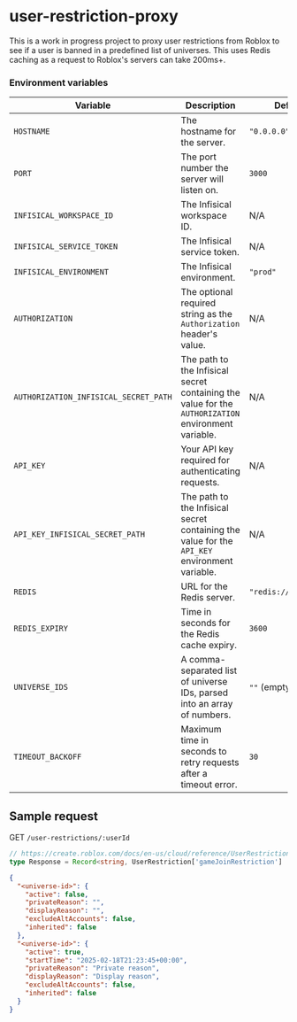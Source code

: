 # user-restriction-proxy

This is a work in progress project to proxy user restrictions from Roblox to see if a user is banned in a predefined list of universes.
This uses Redis caching as a request to Roblox's servers can take 200ms+.

### Environment variables

| Variable                              | Description                                                                                         | Default Value              | Required |
| ------------------------------------- | --------------------------------------------------------------------------------------------------- | -------------------------- | -------- |
| `HOSTNAME`                            | The hostname for the server.                                                                        | `"0.0.0.0"`                | No       |
| `PORT`                                | The port number the server will listen on.                                                          | `3000`                     | No       |
| `INFISICAL_WORKSPACE_ID`              | The Infisical workspace ID.                                                                         | N/A                        | No       |
| `INFISICAL_SERVICE_TOKEN`             | The Infisical service token.                                                                        | N/A                        | No       |
| `INFISICAL_ENVIRONMENT`               | The Infisical environment.                                                                          | `"prod"`                   | No       |
| `AUTHORIZATION`                       | The optional required string as the `Authorization` header's value.                                 | N/A                        | No       |
| `AUTHORIZATION_INFISICAL_SECRET_PATH` | The path to the Infisical secret containing the value for the `AUTHORIZATION` environment variable. | N/A                        | No       |
| `API_KEY`                             | Your API key required for authenticating requests.                                                  | N/A                        | Yes      |
| `API_KEY_INFISICAL_SECRET_PATH`       | The path to the Infisical secret containing the value for the `API_KEY` environment variable.       | N/A                        | No       |
| `REDIS`                               | URL for the Redis server.                                                                           | `"redis://localhost:6379"` | No       |
| `REDIS_EXPIRY`                        | Time in seconds for the Redis cache expiry.                                                         | `3600`                     | No       |
| `UNIVERSE_IDS`                        | A comma-separated list of universe IDs, parsed into an array of numbers.                            | `""` (empty array)         | No       |
| `TIMEOUT_BACKOFF`                     | Maximum time in seconds to retry requests after a timeout error.                                    | `30`                       | No       |

## Sample request

GET `/user-restrictions/:userId`

```ts
// https://create.roblox.com/docs/en-us/cloud/reference/UserRestriction#Get-User-Restriction
type Response = Record<string, UserRestriction['gameJoinRestriction'] | null>;
```

```json
{
  "<universe-id>": {
    "active": false,
    "privateReason": "",
    "displayReason": "",
    "excludeAltAccounts": false,
    "inherited": false
  },
  "<universe-id>": {
    "active": true,
    "startTime": "2025-02-18T21:23:45+00:00",
    "privateReason": "Private reason",
    "displayReason": "Display reason",
    "excludeAltAccounts": false,
    "inherited": false
  }
}
```
